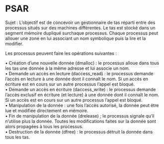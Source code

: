 # PSAR

Sujet : 
L’objectif est de concevoir un gestionnaire de tas réparti entre des processus situés sur des machines différentes. Le tas est stocké dans un segment mémoire dupliqué surchaque processus. Chaque processus peut allouer une zone en lui associant un nom symbolique puis la lire et la modifier. 

Les processus peuvent faire les opérations suivantes :

• Création d’une nouvelle donnée (dmalloc) : le processus alloue dans tous les tas une donnée à la même adresse et lui associe un nom.<br>
• Demande un accès en lecture (daccess_read) : le processus demande l’accès en lecture à une donnée dont il connaît le nom. Si un accès en écriture est en cours sur un autre processus l’appel est bloqué.<br>
• Demande un accès en écriture (daccess_write) : le processus demande l’accès exclusif en écriture (et lecture) à une donnée dont il connaît le nom. Si un accès est en cours sur un autre processus l’appel est bloqué.<br>
• Manipulation de la donnée : une fois l’accès autorisé, la donnée peut être lue et modifiée directement en mémoire.<br>
• Fin de manipulation de la donnée (drelease) ; le processus signale qu’il n’utilise plus la donnée. Toutes les modifications faites sur la donnée sont alors propagées à tous les processus.<br>
• Destruction de la donnée (dfree) : le processus détruit la donnée dans tous les tas.<br>   
